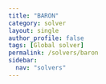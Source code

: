```yaml
---
title: "BARON"
category: solver
layout: single
author_profile: false
tags: [Global solver]
permalink: /solvers/baron
sidebar:
  nav: "solvers"
---
```

